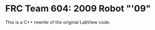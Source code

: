 FRC Team 604: 2009 Robot "'09"
=================================

This is a C++ rewrite of the original LabView code.